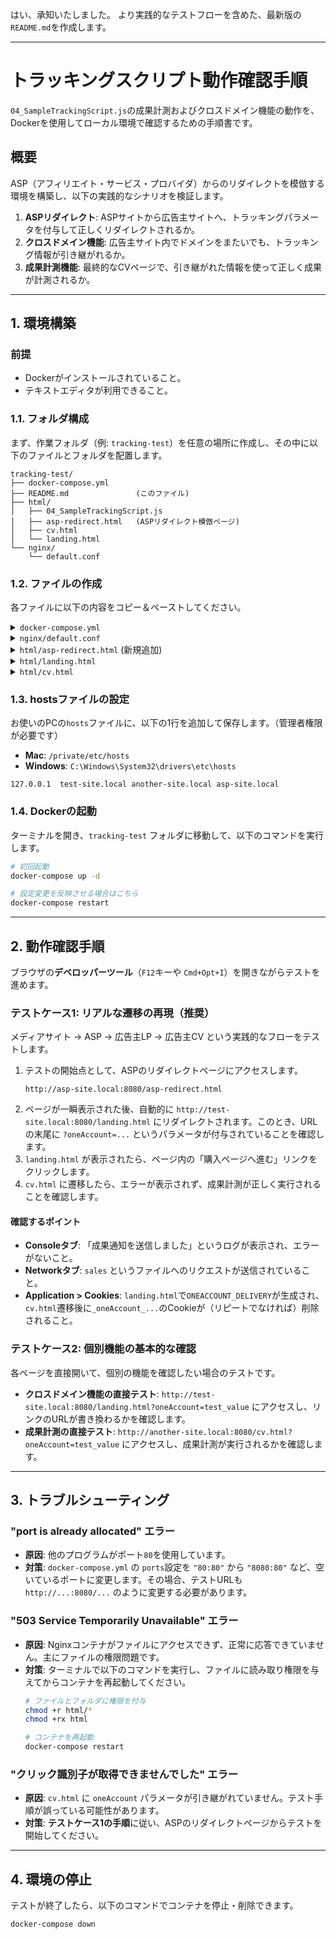 はい、承知いたしました。
より実践的なテストフローを含めた、最新版の`README.md`を作成します。

-----

# トラッキングスクリプト動作確認手順

`04_SampleTrackingScript.js`の成果計測およびクロスドメイン機能の動作を、Dockerを使用してローカル環境で確認するための手順書です。

## 概要

ASP（アフィリエイト・サービス・プロバイダ）からのリダイレクトを模倣する環境を構築し、以下の実践的なシナリオを検証します。

1.  **ASPリダイレクト**: ASPサイトから広告主サイトへ、トラッキングパラメータを付与して正しくリダイレクトされるか。
2.  **クロスドメイン機能**: 広告主サイト内でドメインをまたいでも、トラッキング情報が引き継がれるか。
3.  **成果計測機能**: 最終的なCVページで、引き継がれた情報を使って正しく成果が計測されるか。

-----

## 1. 環境構築

### 前提

  * Dockerがインストールされていること。
  * テキストエディタが利用できること。

### 1.1. フォルダ構成

まず、作業フォルダ（例: `tracking-test`）を任意の場所に作成し、その中に以下のファイルとフォルダを配置します。

```
tracking-test/
├── docker-compose.yml
├── README.md               (このファイル)
├── html/
│   ├── 04_SampleTrackingScript.js
│   ├── asp-redirect.html   (ASPリダイレクト模倣ページ)
│   ├── cv.html
│   └── landing.html
└── nginx/
    └── default.conf
```

### 1.2. ファイルの作成

各ファイルに以下の内容をコピー＆ペーストしてください。

<details>
<summary><code>docker-compose.yml</code></summary>

```yaml
services:
  web:
    image: nginx:latest
    ports:
      - "8080:80"
    volumes:
      - ./html:/usr/share/nginx/html
      - ./nginx/default.conf:/etc/nginx/conf.d/default.conf
```

</details>

<details>
<summary><code>nginx/default.conf</code></summary>

```nginx
server {
    listen 80;
    server_name test-site.local;

    location / {
        root /usr/share/nginx/html;
        index index.html;
    }
}

server {
    listen 80;
    server_name another-site.local;

    location / {
        root /usr/share/nginx/html;
        index index.html;
    }
}

server {
    listen 80;
    server_name asp-site.local;

    location / {
        root /usr/share/nginx/html;
        index index.html;
    }
}
```

</details>

<details>
<summary><code>html/asp-redirect.html</code> (新規追加)</summary>

```html
<!DOCTYPE html>
<html lang="ja">
<head>
    <meta charset="UTF-8">
    <title>ASP Redirecting...</title>
</head>
<body>
    <p>ASPサイトから広告主サイトへリダイレクトしています...</p>
    <script>
        // クリックを識別するための一意なパラメータを生成
        const oneAccountValue = 'click-' + Date.now() + '-' + Math.random().toString(36).substring(2);

        // 広告主サイトのLPへ、パラメータを付与してリダイレクト
        const destinationUrl = `http://test-site.local:8080/landing.html?oneAccount=${oneAccountValue}`;
        
        // 画面にリダイレクト先URLを表示
        document.body.innerHTML += `<p><b>リダイレクト先:</b> ${destinationUrl}</p>`;

        // 0.5秒後にリダイレクトを実行
        setTimeout(() => {
            window.location.replace(destinationUrl);
        }, 500);
    </script>
</body>
</html>
```

</details>

<details>
<summary><code>html/landing.html</code></summary>

```html
<!DOCTYPE html>
<html lang="ja">
<head>
    <meta charset="UTF-8">
    <title>Landing Page</title>
    <script src="04_SampleTrackingScript.js"></script>
</head>
<body>
    <h1>Landing Page (test-site.local)</h1>
    <p>下のリンクをクリックして、別ドメインのCVページに移動します。</p>

    <a href="http://another-site.local:8080/cv.html">購入ページへ進む (another-site.local)</a>

</body>
</html>
```

</details>

<details>
<summary><code>html/cv.html</code></summary>

```html
<!DOCTYPE html>
<html lang="ja">
<head>
    <meta charset="UTF-8">
    <title>CV Page</title>
    <script src="04_SampleTrackingScript.js"></script>
</head>
<body>
    <h1>CV Page (購入完了)</h1>
    <p>このページで成果が計測されます。</p>

    <span id="oneAccountSales"></span>

    <script>
        // ページの読み込みが完了したら、oneAccountSales関数を実行
        window.onload = function() {
            oneAccountSales({
                pid: 's00000000000001', // 15文字のプログラムID
                items: [
                    {
                        code: 'item-001',
                        price: 1000,
                        quantity: 2
                    },
                    {
                        code: 'item-002',
                        price: 500,
                        quantity: 1
                    }
                ],
                order_number: 'ORDER-12345',
                total_price: 2500, // 合計金額
                currency: 'JPY'
            });
        };
    </script>
</body>
</html>
```

</details>

### 1.3. hostsファイルの設定

お使いのPCの`hosts`ファイルに、以下の1行を追加して保存します。（管理者権限が必要です）

  * **Mac**: `/private/etc/hosts`
  * **Windows**: `C:\Windows\System32\drivers\etc\hosts`

<!-- end list -->

```
127.0.0.1  test-site.local another-site.local asp-site.local
```

### 1.4. Dockerの起動

ターミナルを開き、`tracking-test` フォルダに移動して、以下のコマンドを実行します。

```bash
# 初回起動
docker-compose up -d

# 設定変更を反映させる場合はこちら
docker-compose restart
```

-----

## 2. 動作確認手順

ブラウザの**デベロッパーツール**（`F12`キーや `Cmd+Opt+I`）を開きながらテストを進めます。

### テストケース1: リアルな遷移の再現（推奨）

メディアサイト → ASP → 広告主LP → 広告主CV という実践的なフローをテストします。

1.  テストの開始点として、ASPのリダイレクトページにアクセスします。
    ```
    http://asp-site.local:8080/asp-redirect.html
    ```
2.  ページが一瞬表示された後、自動的に `http://test-site.local:8080/landing.html` にリダイレクトされます。このとき、URLの末尾に `?oneAccount=...` というパラメータが付与されていることを確認します。
3.  `landing.html` が表示されたら、ページ内の「購入ページへ進む」リンクをクリックします。
4.  `cv.html` に遷移したら、エラーが表示されず、成果計測が正しく実行されることを確認します。

#### 確認するポイント

  * **Consoleタブ**: 「成果通知を送信しました」というログが表示され、エラーがないこと。
  * **Networkタブ**: `sales` というファイルへのリクエストが送信されていること。
  * **Application > Cookies**: `landing.html`で`ONEACCOUNT_DELIVERY`が生成され、`cv.html`遷移後に`_oneAccount_...`のCookieが（リピートでなければ）削除されること。

### テストケース2: 個別機能の基本的な確認

各ページを直接開いて、個別の機能を確認したい場合のテストです。

  * **クロスドメイン機能の直接テスト**:
    `http://test-site.local:8080/landing.html?oneAccount=test_value` にアクセスし、リンクのURLが書き換わるかを確認します。
  * **成果計測の直接テスト**:
    `http://another-site.local:8080/cv.html?oneAccount=test_value` にアクセスし、成果計測が実行されるかを確認します。

-----

## 3. トラブルシューティング

### "port is already allocated" エラー

  * **原因**: 他のプログラムがポート`80`を使用しています。
  * **対策**: `docker-compose.yml` の `ports`設定を `"80:80"` から `"8080:80"` など、空いているポートに変更します。その場合、テストURLも `http://...:8080/...` のように変更する必要があります。

### "503 Service Temporarily Unavailable" エラー

  * **原因**: Nginxコンテナがファイルにアクセスできず、正常に応答できていません。主にファイルの権限問題です。
  * **対策**: ターミナルで以下のコマンドを実行し、ファイルに読み取り権限を与えてからコンテナを再起動してください。
    ```bash
    # ファイルとフォルダに権限を付与
    chmod +r html/*
    chmod +rx html

    # コンテナを再起動
    docker-compose restart
    ```

### "クリック識別子が取得できませんでした" エラー

  * **原因**: `cv.html` に `oneAccount` パラメータが引き継がれていません。テスト手順が誤っている可能性があります。
  * **対策**: **テストケース1の手順**に従い、ASPのリダイレクトページからテストを開始してください。

-----

## 4. 環境の停止

テストが終了したら、以下のコマンドでコンテナを停止・削除できます。

```bash
docker-compose down
```